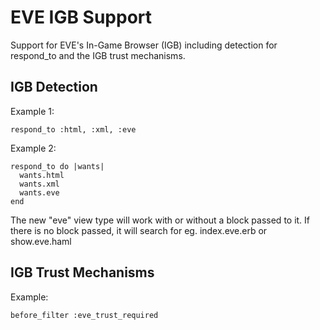 EVE IGB Support
===============

Support for EVE's In-Game Browser (IGB) including detection for respond_to and the IGB trust mechanisms.

IGB Detection
-------------

Example 1:

    respond_to :html, :xml, :eve
  
Example 2:

    respond_to do |wants|
      wants.html
      wants.xml
      wants.eve
    end

The new "eve" view type will work with or without a block passed to it. If there is no block passed, it
will search for eg. index.eve.erb or show.eve.haml

IGB Trust Mechanisms
--------------------

Example:

    before_filter :eve_trust_required